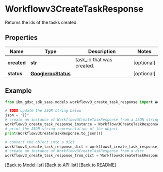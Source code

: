 # Workflowv3CreateTaskResponse

Returns the ids of the tasks created.

## Properties

Name | Type | Description | Notes
------------ | ------------- | ------------- | -------------
**created** | **str** | task_id that was created. | [optional] 
**status** | [**GooglerpcStatus**](GooglerpcStatus.md) |  | [optional] 

## Example

```python
from ibm_gdsc_sdk_saas.models.workflowv3_create_task_response import Workflowv3CreateTaskResponse

# TODO update the JSON string below
json = "{}"
# create an instance of Workflowv3CreateTaskResponse from a JSON string
workflowv3_create_task_response_instance = Workflowv3CreateTaskResponse.from_json(json)
# print the JSON string representation of the object
print(Workflowv3CreateTaskResponse.to_json())

# convert the object into a dict
workflowv3_create_task_response_dict = workflowv3_create_task_response_instance.to_dict()
# create an instance of Workflowv3CreateTaskResponse from a dict
workflowv3_create_task_response_from_dict = Workflowv3CreateTaskResponse.from_dict(workflowv3_create_task_response_dict)
```
[[Back to Model list]](../README.md#documentation-for-models) [[Back to API list]](../README.md#documentation-for-api-endpoints) [[Back to README]](../README.md)


